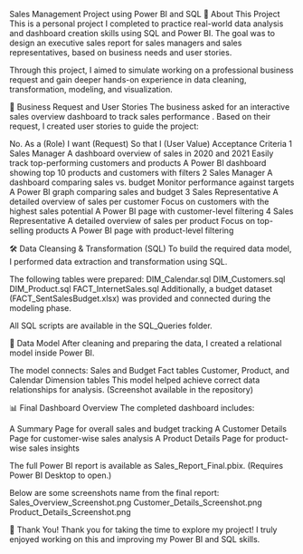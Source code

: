 Sales Management Project using Power BI and SQL
📌 About This Project
This is a personal project I completed to practice real-world data analysis and dashboard creation skills using SQL and Power BI.
The goal was to design an executive sales report for sales managers and sales representatives, based on business needs and user stories.

Through this project, I aimed to simulate working on a professional business request and gain deeper hands-on experience in data cleaning, transformation, modeling, and visualization.

🎯 Business Request and User Stories
The business asked for an interactive sales overview dashboard to track sales performance .
Based on their request, I created user stories to guide the project:


No.	As a (Role)	I want (Request)	So that I (User Value)	Acceptance Criteria
1	Sales Manager	A dashboard overview of sales in 2020 and 2021	Easily track top-performing customers and products	A Power BI dashboard showing top 10 products and customers with filters
2	Sales Manager	A dashboard comparing sales vs. budget	Monitor performance against targets	A Power BI graph comparing sales and budget
3	Sales Representative	A detailed overview of sales per customer	Focus on customers with the highest sales potential	A Power BI page with customer-level filtering
4	Sales Representative	A detailed overview of sales per product	Focus on top-selling products	A Power BI page with product-level filtering

🛠️ Data Cleansing & Transformation (SQL)
To build the required data model, I performed data extraction and transformation using SQL.

The following tables were prepared:
DIM_Calendar.sql
DIM_Customers.sql
DIM_Product.sql
FACT_InternetSales.sql
Additionally, a budget dataset (FACT_SentSalesBudget.xlsx) was provided and connected during the modeling phase.

All SQL scripts are available in the SQL_Queries folder.

🧩 Data Model
After cleaning and preparing the data, I created a relational model inside Power BI.

The model connects:
Sales and Budget Fact tables
Customer, Product, and Calendar Dimension tables
This model helped achieve correct data relationships for analysis.
(Screenshot available in the repository)

📊 Final Dashboard Overview
The completed dashboard includes:

A Summary Page for overall sales and budget tracking
A Customer Details Page for customer-wise sales analysis
A Product Details Page for product-wise sales insights

The full Power BI report is available as Sales_Report_Final.pbix.
(Requires Power BI Desktop to open.)

Below are some screenshots name from the final report:
Sales_Overview_Screenshot.png
Customer_Details_Screenshot.png
Product_Details_Screenshot.png

🙏 Thank You!
Thank you for taking the time to explore my project!
I truly enjoyed working on this and improving my Power BI and SQL skills.

